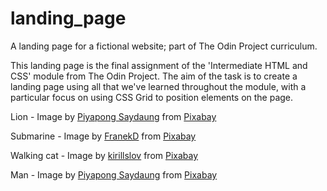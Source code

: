# landing_page

A landing page for a fictional website; part of The Odin Project curriculum.

This landing page is the final assignment of the 'Intermediate HTML and CSS' module from The Odin Project. The aim of the task is to create a landing page using all that we've learned throughout the module, with a particular focus on using CSS Grid to position elements on the page.

Lion - Image by <a href="https://pixabay.com/users/saydung89-18713596/?utm_source=link-attribution&amp;utm_medium=referral&amp;utm_campaign=image&amp;utm_content=6255523">Piyapong Saydaung</a> from <a href="https://pixabay.com/?utm_source=link-attribution&amp;utm_medium=referral&amp;utm_campaign=image&amp;utm_content=6255523">Pixabay</a>

Submarine - Image by <a href="https://pixabay.com/users/franekd-23969992/?utm_source=link-attribution&amp;utm_medium=referral&amp;utm_campaign=image&amp;utm_content=7105870">FranekD</a> from <a href="https://pixabay.com/?utm_source=link-attribution&amp;utm_medium=referral&amp;utm_campaign=image&amp;utm_content=7105870">Pixabay</a>

Walking cat - Image by <a href="https://pixabay.com/users/kirillslov-8058952/?utm_source=link-attribution&amp;utm_medium=referral&amp;utm_campaign=image&amp;utm_content=5775895">kirillslov</a> from <a href="https://pixabay.com/?utm_source=link-attribution&amp;utm_medium=referral&amp;utm_campaign=image&amp;utm_content=5775895">Pixabay</a>

Man - Image by <a href="https://pixabay.com/users/saydung89-18713596/?utm_source=link-attribution&amp;utm_medium=referral&amp;utm_campaign=image&amp;utm_content=5987447">Piyapong Saydaung</a> from <a href="https://pixabay.com/?utm_source=link-attribution&amp;utm_medium=referral&amp;utm_campaign=image&amp;utm_content=5987447">Pixabay</a>
